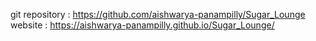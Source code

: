 git repository : https://github.com/aishwarya-panampilly/Sugar_Lounge
website : https://aishwarya-panampilly.github.io/Sugar_Lounge/